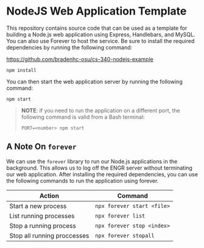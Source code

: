 # NodeJS Web Application Template
This repository contains source code that can be used as a template for building a Node.js web application using Express, Handlebars, and MySQL. You can also use Forever to host the service. Be sure to install the required dependencies by running the following command:

https://github.com/bradenhc-osu/cs-340-nodejs-example

```
npm install
```

You can then start the web application server by running the following command:

```
npm start
```

> **NOTE**: if you need to run the application on a different port, the following command is valid from a Bash terminal:
>
> ```
> PORT=<number> npm start
> ```

## A Note On `forever`
We can use the `forever` library to run our Node.js applications in the background. This allows us to log off the ENGR server without terminating our web application. After installing the required dependencies, you can use the following commands to run the application using forever.

| Action | Command |
|---|---|
| Start a new process | `npx forever start <file>` |
| List running processes | `npx forever list` |
| Stop a running process | `npx forever stop <index>` |
| Stop all running proccesses | `npx forever stopall` |
